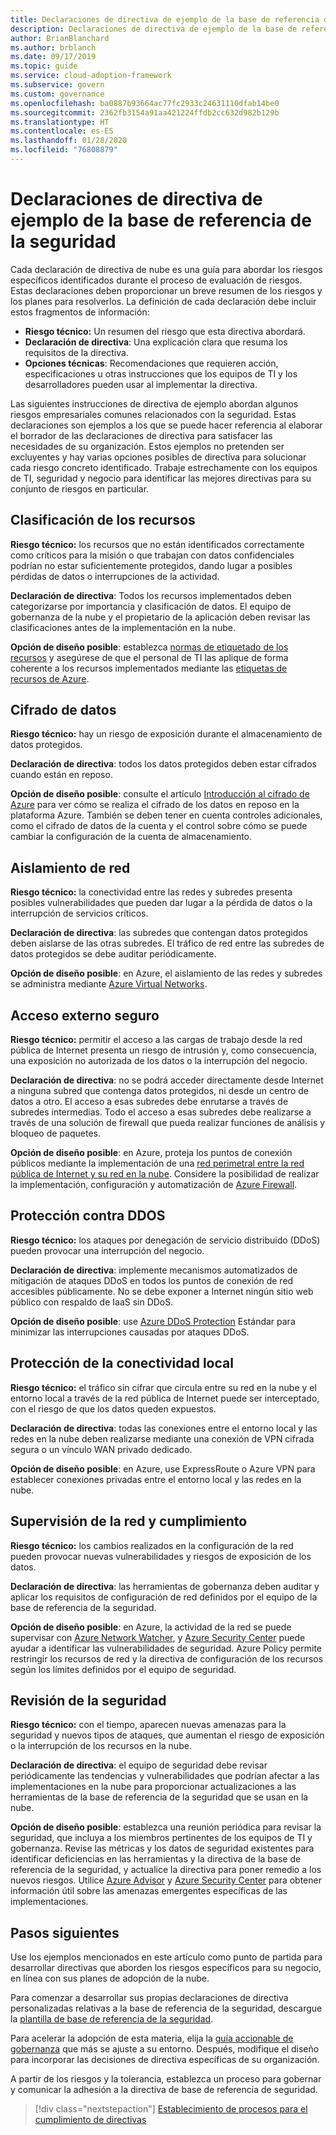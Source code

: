```yaml
---
title: Declaraciones de directiva de ejemplo de la base de referencia de la seguridad
description: Declaraciones de directiva de ejemplo de la base de referencia de la seguridad
author: BrianBlanchard
ms.author: brblanch
ms.date: 09/17/2019
ms.topic: guide
ms.service: cloud-adoption-framework
ms.subservice: govern
ms.custom: governance
ms.openlocfilehash: ba0887b93664ac77fc2933c24631110dfab14be0
ms.sourcegitcommit: 2362fb3154a91aa421224ffdb2cc632d982b129b
ms.translationtype: HT
ms.contentlocale: es-ES
ms.lasthandoff: 01/28/2020
ms.locfileid: "76808879"
---
```

# <a name="security-baseline-sample-policy-statements"></a>Declaraciones de directiva de ejemplo de la base de referencia de la seguridad

Cada declaración de directiva de nube es una guía para abordar los riesgos específicos identificados durante el proceso de evaluación de riesgos. Estas declaraciones deben proporcionar un breve resumen de los riesgos y los planes para resolverlos. La definición de cada declaración debe incluir estos fragmentos de información:

- **Riesgo técnico:** Un resumen del riesgo que esta directiva abordará.
- **Declaración de directiva**: Una explicación clara que resuma los requisitos de la directiva.
- **Opciones técnicas**: Recomendaciones que requieren acción, especificaciones u otras instrucciones que los equipos de TI y los desarrolladores pueden usar al implementar la directiva.

Las siguientes instrucciones de directiva de ejemplo abordan algunos riesgos empresariales comunes relacionados con la seguridad. Estas declaraciones son ejemplos a los que se puede hacer referencia al elaborar el borrador de las declaraciones de directiva para satisfacer las necesidades de su organización. Estos ejemplos no pretenden ser excluyentes y hay varias opciones posibles de directiva para solucionar cada riesgo concreto identificado. Trabaje estrechamente con los equipos de TI, seguridad y negocio para identificar las mejores directivas para su conjunto de riesgos en particular.

## <a name="asset-classification"></a>Clasificación de los recursos

**Riesgo técnico:** los recursos que no están identificados correctamente como críticos para la misión o que trabajan con datos confidenciales podrían no estar suficientemente protegidos, dando lugar a posibles pérdidas de datos o interrupciones de la actividad.

**Declaración de directiva**: Todos los recursos implementados deben categorizarse por importancia y clasificación de datos. El equipo de gobernanza de la nube y el propietario de la aplicación deben revisar las clasificaciones antes de la implementación en la nube.

**Opción de diseño posible**: establezca [normas de etiquetado de los recursos](../../decision-guides/resource-tagging/index.md) y asegúrese de que el personal de TI las aplique de forma coherente a los recursos implementados mediante las [etiquetas de recursos de Azure](https://docs.microsoft.com/azure/azure-resource-manager/resource-group-using-tags).

## <a name="data-encryption"></a>Cifrado de datos

**Riesgo técnico:** hay un riesgo de exposición durante el almacenamiento de datos protegidos.

**Declaración de directiva**: todos los datos protegidos deben estar cifrados cuando están en reposo.

**Opción de diseño posible**: consulte el artículo [Introducción al cifrado de Azure](https://docs.microsoft.com/azure/security/security-azure-encryption-overview) para ver cómo se realiza el cifrado de los datos en reposo en la plataforma Azure. También se deben tener en cuenta controles adicionales, como el cifrado de datos de la cuenta y el control sobre cómo se puede cambiar la configuración de la cuenta de almacenamiento.

## <a name="network-isolation"></a>Aislamiento de red

**Riesgo técnico:** la conectividad entre las redes y subredes presenta posibles vulnerabilidades que pueden dar lugar a la pérdida de datos o la interrupción de servicios críticos.

**Declaración de directiva**: las subredes que contengan datos protegidos deben aislarse de las otras subredes. El tráfico de red entre las subredes de datos protegidos se debe auditar periódicamente.

**Opción de diseño posible**: en Azure, el aislamiento de las redes y subredes se administra mediante [Azure Virtual Networks](https://docs.microsoft.com/azure/virtual-network/virtual-networks-overview).

## <a name="secure-external-access"></a>Acceso externo seguro

**Riesgo técnico:** permitir el acceso a las cargas de trabajo desde la red pública de Internet presenta un riesgo de intrusión y, como consecuencia, una exposición no autorizada de los datos o la interrupción del negocio.

**Declaración de directiva**: no se podrá acceder directamente desde Internet a ninguna subred que contenga datos protegidos, ni desde un centro de datos a otro. El acceso a esas subredes debe enrutarse a través de subredes intermedias. Todo el acceso a esas subredes debe realizarse a través de una solución de firewall que pueda realizar funciones de análisis y bloqueo de paquetes.

**Opción de diseño posible**: en Azure, proteja los puntos de conexión públicos mediante la implementación de una [red perimetral entre la red pública de Internet y su red en la nube](https://docs.microsoft.com/azure/architecture/reference-architectures/dmz/secure-vnet-dmz?toc=https://docs.microsoft.com/azure/cloud-adoption-framework/toc.json&bc=https://docs.microsoft.com/azure/cloud-adoption-framework/_bread/toc.json). Considere la posibilidad de realizar la implementación, configuración y automatización de [Azure Firewall](https://docs.microsoft.com/azure/firewall).

## <a name="ddos-protection"></a>Protección contra DDOS

**Riesgo técnico:** los ataques por denegación de servicio distribuido (DDoS) pueden provocar una interrupción del negocio.

**Declaración de directiva**: implemente mecanismos automatizados de mitigación de ataques DDoS en todos los puntos de conexión de red accesibles públicamente. No se debe exponer a Internet ningún sitio web público con respaldo de IaaS sin DDoS.

**Opción de diseño posible**: use [Azure DDoS Protection](https://docs.microsoft.com/azure/virtual-network/ddos-protection-overview) Estándar para minimizar las interrupciones causadas por ataques DDoS.

## <a name="secure-on-premises-connectivity"></a>Protección de la conectividad local

**Riesgo técnico:** el tráfico sin cifrar que circula entre su red en la nube y el entorno local a través de la red pública de Internet puede ser interceptado, con el riesgo de que los datos queden expuestos.

**Declaración de directiva**: todas las conexiones entre el entorno local y las redes en la nube deben realizarse mediante una conexión de VPN cifrada segura o un vínculo WAN privado dedicado.

**Opción de diseño posible**: en Azure, use ExpressRoute o Azure VPN para establecer conexiones privadas entre el entorno local y las redes en la nube.

## <a name="network-monitoring-and-enforcement"></a>Supervisión de la red y cumplimiento

**Riesgo técnico:** los cambios realizados en la configuración de la red pueden provocar nuevas vulnerabilidades y riesgos de exposición de los datos.

**Declaración de directiva**: las herramientas de gobernanza deben auditar y aplicar los requisitos de configuración de red definidos por el equipo de la base de referencia de la seguridad.

**Opción de diseño posible**: en Azure, la actividad de la red se puede supervisar con [Azure Network Watcher](https://docs.microsoft.com/azure/network-watcher/network-watcher-monitoring-overview), y [Azure Security Center](https://docs.microsoft.com/azure/security-center/security-center-network-recommendations) puede ayudar a identificar las vulnerabilidades de seguridad. Azure Policy permite restringir los recursos de red y la directiva de configuración de los recursos según los límites definidos por el equipo de seguridad.

## <a name="security-review"></a>Revisión de la seguridad

**Riesgo técnico:** con el tiempo, aparecen nuevas amenazas para la seguridad y nuevos tipos de ataques, que aumentan el riesgo de exposición o la interrupción de los recursos en la nube.

**Declaración de directiva**: el equipo de seguridad debe revisar periódicamente las tendencias y vulnerabilidades que podrían afectar a las implementaciones en la nube para proporcionar actualizaciones a las herramientas de la base de referencia de la seguridad que se usan en la nube.

**Opción de diseño posible**: establezca una reunión periódica para revisar la seguridad, que incluya a los miembros pertinentes de los equipos de TI y gobernanza. Revise las métricas y los datos de seguridad existentes para identificar deficiencias en las herramientas y la directiva de la base de referencia de la seguridad, y actualice la directiva para poner remedio a los nuevos riesgos. Utilice [Azure Advisor](https://docs.microsoft.com/azure/advisor/advisor-overview) y [Azure Security Center](https://docs.microsoft.com/azure/security-center/security-center-intro) para obtener información útil sobre las amenazas emergentes específicas de las implementaciones.

## <a name="next-steps"></a>Pasos siguientes

Use los ejemplos mencionados en este artículo como punto de partida para desarrollar directivas que aborden los riesgos específicos para su negocio, en línea con sus planes de adopción de la nube.

Para comenzar a desarrollar sus propias declaraciones de directiva personalizadas relativas a la base de referencia de la seguridad, descargue la [plantilla de base de referencia de la seguridad](./template.md).

Para acelerar la adopción de esta materia, elija la [guía accionable de gobernanza](../guides/index.md) que más se ajuste a su entorno. Después, modifique el diseño para incorporar las decisiones de directiva específicas de su organización.

A partir de los riesgos y la tolerancia, establezca un proceso para gobernar y comunicar la adhesión a la directiva de base de referencia de seguridad.

> [!div class="nextstepaction"]
> [Establecimiento de procesos para el cumplimiento de directivas](./compliance-processes.md)
